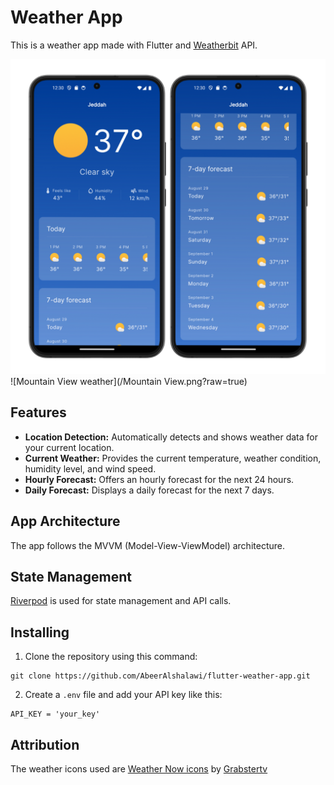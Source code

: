 # Weather App

This is a weather app made with Flutter and [Weatherbit](https://www.weatherbit.io/) API.

![Jedddah weather](/Jeddah.png?raw=true)
![Mountain View weather](/Mountain View.png?raw=true)

## Features
- **Location Detection:** Automatically detects and shows weather data for your current location.
- **Current Weather:** Provides the current temperature, weather condition, humidity level, and wind speed.
- **Hourly Forecast:** Offers an hourly forecast for the next 24 hours.
- **Daily Forecast:** Displays a daily forecast for the next 7 days.

## App Architecture
The app follows the MVVM (Model-View-ViewModel) architecture.

## State Management
[Riverpod](https://riverpod.dev/) is used for state management and API calls.

## Installing
1. Clone the repository using this command:
  ```git
  git clone https://github.com/AbeerAlshalawi/flutter-weather-app.git
  ``` 
2. Create a `.env` file and add your API key like this:
  ```
  API_KEY = 'your_key'
  ```

## Attribution
The weather icons used are [Weather Now icons](https://github.com/Grabstertv/WeatherNowIcons/tree/main) by [Grabstertv](https://github.com/Grabstertv/)
